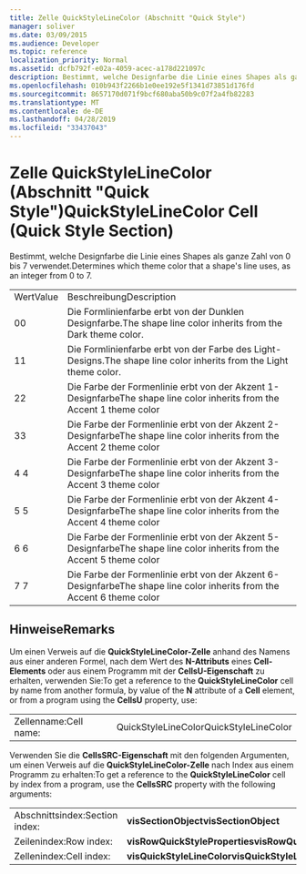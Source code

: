 ```yaml
---
title: Zelle QuickStyleLineColor (Abschnitt "Quick Style")
manager: soliver
ms.date: 03/09/2015
ms.audience: Developer
ms.topic: reference
localization_priority: Normal
ms.assetid: dcfb792f-e02a-4059-acec-a178d221097c
description: Bestimmt, welche Designfarbe die Linie eines Shapes als ganze Zahl von 0 bis 7 verwendet.
ms.openlocfilehash: 010b943f2266b1e0ee192e5f1341d73851d176fd
ms.sourcegitcommit: 8657170d071f9bcf680aba50b9c07f2a4fb82283
ms.translationtype: MT
ms.contentlocale: de-DE
ms.lasthandoff: 04/28/2019
ms.locfileid: "33437043"
---
```

# <a name="quickstylelinecolor-cell-quick-style-section"></a><span data-ttu-id="3e48e-103">Zelle QuickStyleLineColor (Abschnitt "Quick Style")</span><span class="sxs-lookup"><span data-stu-id="3e48e-103">QuickStyleLineColor Cell (Quick Style Section)</span></span>

<span data-ttu-id="3e48e-104">Bestimmt, welche Designfarbe die Linie eines Shapes als ganze Zahl von 0 bis 7 verwendet.</span><span class="sxs-lookup"><span data-stu-id="3e48e-104">Determines which theme color that a shape's line uses, as an integer from 0 to 7.</span></span>
  
|||
|:-----|:-----|
|<span data-ttu-id="3e48e-105">Wert</span><span class="sxs-lookup"><span data-stu-id="3e48e-105">Value</span></span>  <br/> |<span data-ttu-id="3e48e-106">Beschreibung</span><span class="sxs-lookup"><span data-stu-id="3e48e-106">Description</span></span>  <br/> |
|<span data-ttu-id="3e48e-107">0</span><span class="sxs-lookup"><span data-stu-id="3e48e-107">0</span></span>  <br/> |<span data-ttu-id="3e48e-108">Die Formlinienfarbe erbt von der Dunklen Designfarbe.</span><span class="sxs-lookup"><span data-stu-id="3e48e-108">The shape line color inherits from the Dark theme color.</span></span>  <br/> |
|<span data-ttu-id="3e48e-109">1</span><span class="sxs-lookup"><span data-stu-id="3e48e-109">1</span></span>  <br/> |<span data-ttu-id="3e48e-110">Die Formlinienfarbe erbt von der Farbe des Light-Designs.</span><span class="sxs-lookup"><span data-stu-id="3e48e-110">The shape line color inherits from the Light theme color.</span></span>  <br/> |
|<span data-ttu-id="3e48e-111">2</span><span class="sxs-lookup"><span data-stu-id="3e48e-111">2</span></span>  <br/> |<span data-ttu-id="3e48e-112">Die Farbe der Formenlinie erbt von der Akzent 1-Designfarbe</span><span class="sxs-lookup"><span data-stu-id="3e48e-112">The shape line color inherits from the Accent 1 theme color</span></span>  <br/> |
|<span data-ttu-id="3e48e-113">3</span><span class="sxs-lookup"><span data-stu-id="3e48e-113">3</span></span>  <br/> |<span data-ttu-id="3e48e-114">Die Farbe der Formenlinie erbt von der Akzent 2-Designfarbe</span><span class="sxs-lookup"><span data-stu-id="3e48e-114">The shape line color inherits from the Accent 2 theme color</span></span>  <br/> |
|<span data-ttu-id="3e48e-115">4 </span><span class="sxs-lookup"><span data-stu-id="3e48e-115">4</span></span>  <br/> |<span data-ttu-id="3e48e-116">Die Farbe der Formenlinie erbt von der Akzent 3-Designfarbe</span><span class="sxs-lookup"><span data-stu-id="3e48e-116">The shape line color inherits from the Accent 3 theme color</span></span>  <br/> |
|<span data-ttu-id="3e48e-117">5 </span><span class="sxs-lookup"><span data-stu-id="3e48e-117">5</span></span>  <br/> |<span data-ttu-id="3e48e-118">Die Farbe der Formenlinie erbt von der Akzent 4-Designfarbe</span><span class="sxs-lookup"><span data-stu-id="3e48e-118">The shape line color inherits from the Accent 4 theme color</span></span>  <br/> |
|<span data-ttu-id="3e48e-119">6 </span><span class="sxs-lookup"><span data-stu-id="3e48e-119">6</span></span>  <br/> |<span data-ttu-id="3e48e-120">Die Farbe der Formenlinie erbt von der Akzent 5-Designfarbe</span><span class="sxs-lookup"><span data-stu-id="3e48e-120">The shape line color inherits from the Accent 5 theme color</span></span>  <br/> |
|<span data-ttu-id="3e48e-121">7 </span><span class="sxs-lookup"><span data-stu-id="3e48e-121">7</span></span>  <br/> |<span data-ttu-id="3e48e-122">Die Farbe der Formenlinie erbt von der Akzent 6-Designfarbe</span><span class="sxs-lookup"><span data-stu-id="3e48e-122">The shape line color inherits from the Accent 6 theme color</span></span>  <br/> |
   
## <a name="remarks"></a><span data-ttu-id="3e48e-123">Hinweise</span><span class="sxs-lookup"><span data-stu-id="3e48e-123">Remarks</span></span>

<span data-ttu-id="3e48e-124">Um einen Verweis auf die **QuickStyleLineColor-Zelle** anhand des Namens aus einer anderen Formel, nach dem Wert des **N-Attributs** eines **Cell-Elements** oder aus einem Programm mit der **CellsU-Eigenschaft** zu erhalten, verwenden Sie:</span><span class="sxs-lookup"><span data-stu-id="3e48e-124">To get a reference to the **QuickStyleLineColor** cell by name from another formula, by value of the **N** attribute of a **Cell** element, or from a program using the **CellsU** property, use:</span></span> 
  
|||
|:-----|:-----|
| <span data-ttu-id="3e48e-125">Zellenname:</span><span class="sxs-lookup"><span data-stu-id="3e48e-125">Cell name:</span></span>  <br/> | <span data-ttu-id="3e48e-126">QuickStyleLineColor</span><span class="sxs-lookup"><span data-stu-id="3e48e-126">QuickStyleLineColor</span></span>  <br/> |
   
<span data-ttu-id="3e48e-127">Verwenden Sie die **CellsSRC-Eigenschaft** mit den folgenden Argumenten, um einen Verweis auf die **QuickStyleLineColor-Zelle** nach Index aus einem Programm zu erhalten:</span><span class="sxs-lookup"><span data-stu-id="3e48e-127">To get a reference to the **QuickStyleLineColor** cell by index from a program, use the **CellsSRC** property with the following arguments:</span></span> 
  
|||
|:-----|:-----|
| <span data-ttu-id="3e48e-128">Abschnittsindex:</span><span class="sxs-lookup"><span data-stu-id="3e48e-128">Section index:</span></span>  <br/> |<span data-ttu-id="3e48e-129">**visSectionObject**</span><span class="sxs-lookup"><span data-stu-id="3e48e-129">**visSectionObject**</span></span> <br/> |
| <span data-ttu-id="3e48e-130">Zeilenindex:</span><span class="sxs-lookup"><span data-stu-id="3e48e-130">Row index:</span></span>  <br/> |<span data-ttu-id="3e48e-131">**visRowQuickStyleProperties**</span><span class="sxs-lookup"><span data-stu-id="3e48e-131">**visRowQuickStyleProperties**</span></span> <br/> |
| <span data-ttu-id="3e48e-132">Zellenindex:</span><span class="sxs-lookup"><span data-stu-id="3e48e-132">Cell index:</span></span>  <br/> |<span data-ttu-id="3e48e-133">**visQuickStyleLineColor**</span><span class="sxs-lookup"><span data-stu-id="3e48e-133">**visQuickStyleLineColor**</span></span> <br/> |
   

